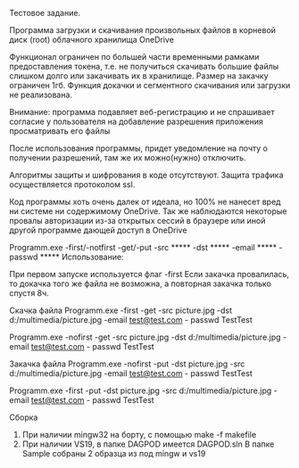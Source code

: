 Тестовое задание.

Программа загрузки и скачивания произвольных файлов в корневой диск (root) облачного хранилища OneDrive

Функционал ограничен по большей части временными рамками предоставления токена, т.е. не получиться 
скачивать большие файлы слишком долго или закачивать их в хранилище.
Размер на закачку ограничен 1гб.
Функция докачки и сегментного скачивания или загрузки не реализована.

Внимание: программа подавляет веб-регистрацию и не спрашивает согласие у пользователя 
на добавление разрешения приложения просматривать его файлы

После использования программы, придет уведомление на почту о получении разрешений, 
там же их можно(нужно) отключить.

Алгоритмы защиты и шифрования в коде отсутствуют. Защита трафика осуществляется протоколом ssl.

Код программы хоть очень далек от идеала, но 100% не нанесет вред ни системе ни содержимому OneDrive.
Так же наблюдаются некоторые провалы авторизации из-за открытых сессий в браузере или иной другой программе дающей доступ в OneDrive


Programm.exe -first/-notfirst -get/-put -src ***** -dst ***** -email ***** -passwd *****
Использование:

При первом запуске используется флаг -first
Если закачка провалилась, то докачка того же файла не возможна, а повторная закачка только спустя 8ч.


Скачка файла
Programm.exe -first -get -src picture.jpg -dst d:/multimedia/picture.jpg -email test@test.com - passwd TestTest
	
Programm.exe -nofirst -get -src picture.jpg -dst d:/multimedia/picture.jpg -email test@test.com - passwd TestTest

Закачка файла
Programm.exe -nofirst -put -dst picture.jpg -src d:/multimedia/picture.jpg -email test@test.com - passwd TestTest

Programm.exe -first -put -dst picture.jpg -src d:/multimedia/picture.jpg -email test@test.com - passwd TestTest

Сборка
1. При наличии mingw32 на борту, с помощью make -f makefile
2. При наличии VS19, в папке DAGPOD имеется DAGPOD.sln
В папке Sample собраны 2 образца из под mingw и vs19
